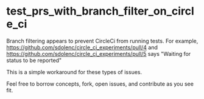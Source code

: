 # test_prs_with_branch_filter_on_circle_ci
Branch filtering appears to prevent CircleCi from running tests. For example, https://github.com/sdolenc/circle_ci_experiments/pull/4 and https://github.com/sdolenc/circle_ci_experiments/pull/5 says "Waiting for status to be reported"

This is a simple workaround for these types of issues.

Feel free to borrow concepts, fork, open issues, and contribute as you see fit.